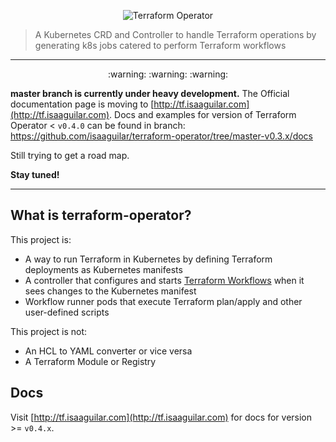 <p align="center">
<img src="https://s3.amazonaws.com/classic.isaaguilar.com/terraform-operator-logo.gif" alt="Terraform Operator"></img>
</p>

> A Kubernetes CRD and Controller to handle Terraform operations by generating k8s jobs catered to perform Terraform workflows

<hr/>
<center>:warning: :warning: :warning:</center>

**master branch is currently under heavy development.** The Official documentation page is moving to [http://tf.isaaguilar.com](http://tf.isaaguilar.com). Docs and examples for version of Terraform Operator < `v0.4.0` can be found in branch: https://github.com/isaaguilar/terraform-operator/tree/master-v0.3.x/docs

Still trying to get a road map.

**Stay tuned!**

<hr/>


## What is terraform-operator?

This project is:

- A way to run Terraform in Kubernetes by defining Terraform deployments as Kubernetes manifests
- A controller that configures and starts [Terraform Workflows](#link-tbd) when it sees changes to the Kubernetes manifest
- Workflow runner pods that execute Terraform plan/apply and other user-defined scripts

This project is not:

- An HCL to YAML converter or vice versa
- A Terraform Module or Registry


## Docs

Visit [http://tf.isaaguilar.com](http://tf.isaaguilar.com) for docs for version >= `v0.4.x`.
